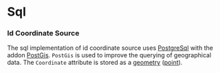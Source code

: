 # Sql


### Id Coordinate Source
The sql implementation of id coordinate source uses <a href="https://www.postgresql.org/">PostgreSql</a> with the
addon <a href="https://postgis.net/">PostGis</a>. `PostGis` is used to improve the querying of geographical data.
The `Coordinate` attribute is stored as a <a href="http://postgis.net/workshops/postgis-intro/geometries.html">geometry</a> (<a href="https://postgis.net/docs/ST_Point.html">point</a>).
